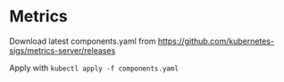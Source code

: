 # Metrics

Download latest components.yaml from https://github.com/kubernetes-sigs/metrics-server/releases

Apply with `kubectl apply -f components.yaml`
